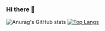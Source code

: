 ### Hi there 👋

<!--
**GDianaS/GDianaS** is a ✨ _special_ ✨ repository because its `README.md` (this file) appears on your GitHub profile.

Here are some ideas to get you started:

- 🔭 I’m currently working on ...
- 🌱 I’m currently learning ...
- 👯 I’m looking to collaborate on ...
- 🤔 I’m looking for help with ...
- 💬 Ask me about ...
- 📫 How to reach me: ...
- 😄 Pronouns: ...
- ⚡ Fun fact: ...
-->

![Anurag's GitHub stats](https://github-readme-stats.vercel.app/api?username=GDianaS&show_icons=true&theme=synthwave)
[![Top Langs](https://github-readme-stats.vercel.app/api/top-langs/?username=GDianaS&layout=compact&theme=synthwave)](https://github.com/GDianaS/github-readme-stats)

